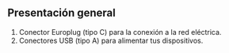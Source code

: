 ﻿## Presentación general

1. Conector Europlug (tipo C) para la conexión a la red eléctrica.
2. Conectores USB (tipo A) para alimentar tus dispositivos.

